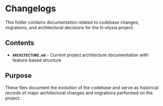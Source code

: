 # Changelogs

This folder contains documentation related to codebase changes, migrations,
and architectural decisions for the hi-elysia project.

## Contents

- **`ARCHITECTURE.md`** - Current project architecture documentation with
  feature-based structure

## Purpose

These files document the evolution of the codebase and serve as historical
records of major architectural changes and migrations performed on the project.
